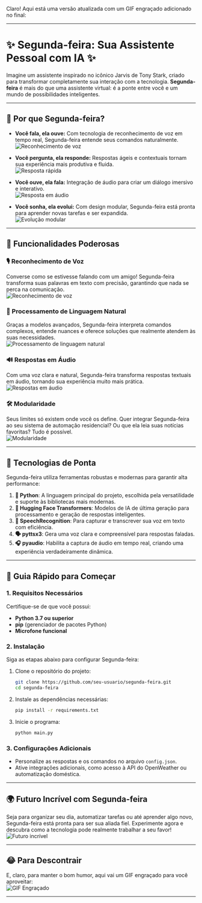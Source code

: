 Claro! Aqui está uma versão atualizada com um GIF engraçado adicionado no final:

---

# ✨ Segunda-feira: Sua Assistente Pessoal com IA ✨

Imagine um assistente inspirado no icônico Jarvis de Tony Stark, criado para transformar completamente sua interação com a tecnologia. **Segunda-feira** é mais do que uma assistente virtual: é a ponte entre você e um mundo de possibilidades inteligentes.

---

## 🧠 Por que Segunda-feira?  
- **Você fala, ela ouve:** Com tecnologia de reconhecimento de voz em tempo real, Segunda-feira entende seus comandos naturalmente.  
  ![Reconhecimento de voz](https://media.giphy.com/media/5To2sLOONchLS/giphy.gif)

- **Você pergunta, ela responde:** Respostas ágeis e contextuais tornam sua experiência mais produtiva e fluida.  
  ![Resposta rápida](https://media.giphy.com/media/26xBfE5f4jv41sTiY/giphy.gif)

- **Você ouve, ela fala:** Integração de áudio para criar um diálogo imersivo e interativo.  
  ![Resposta em áudio](https://media.giphy.com/media/l4FAY44gppXwq0S3y/giphy.gif)

- **Você sonha, ela evolui:** Com design modular, Segunda-feira está pronta para aprender novas tarefas e ser expandida.  
  ![Evolução modular](https://media.giphy.com/media/xUPGcnG6W9P4DZHls0/giphy.gif)

---

## 🌟 Funcionalidades Poderosas

### 🎙️ Reconhecimento de Voz
Converse como se estivesse falando com um amigo! Segunda-feira transforma suas palavras em texto com precisão, garantindo que nada se perca na comunicação.  
![Reconhecimento de voz](https://media.giphy.com/media/l4Eo4LZjmAhhnHi06/giphy.gif)

### 🤖 Processamento de Linguagem Natural
Graças a modelos avançados, Segunda-feira interpreta comandos complexos, entende nuances e oferece soluções que realmente atendem às suas necessidades.  
![Processamento de linguagem natural](https://media.giphy.com/media/3o6vYgEK0V0vTGo7tK/giphy.gif)

### 🔊 Respostas em Áudio
Com uma voz clara e natural, Segunda-feira transforma respostas textuais em áudio, tornando sua experiência muito mais prática.  
![Respostas em áudio](https://media.giphy.com/media/xT0Gqkq9W1H4XblIsE/giphy.gif)

### 🛠️ Modularidade
Seus limites só existem onde você os define. Quer integrar Segunda-feira ao seu sistema de automação residencial? Ou que ela leia suas notícias favoritas? Tudo é possível.  
![Modularidade](https://media.giphy.com/media/26gs6HKm4G4GzMkoy/giphy.gif)

---

## 🔧 Tecnologias de Ponta  
Segunda-feira utiliza ferramentas robustas e modernas para garantir alta performance:

1. **🐍 Python**: A linguagem principal do projeto, escolhida pela versatilidade e suporte às bibliotecas mais modernas.
2. **🤗 Hugging Face Transformers**: Modelos de IA de última geração para processamento e geração de respostas inteligentes.
3. **🎤 SpeechRecognition**: Para capturar e transcrever sua voz em texto com eficiência.
4. **🗣️ pyttsx3**: Gera uma voz clara e compreensível para respostas faladas.
5. **🎧 pyaudio**: Habilita a captura de áudio em tempo real, criando uma experiência verdadeiramente dinâmica.

---

## 🚀 Guia Rápido para Começar  

### 1. **Requisitos Necessários**
Certifique-se de que você possui:
- **Python 3.7 ou superior**
- **pip** (gerenciador de pacotes Python)
- **Microfone funcional**

### 2. **Instalação**
Siga as etapas abaixo para configurar Segunda-feira:

1. Clone o repositório do projeto:
   ```bash
   git clone https://github.com/seu-usuario/segunda-feira.git
   cd segunda-feira
   ```

2. Instale as dependências necessárias:
   ```bash
   pip install -r requirements.txt
   ```

3. Inicie o programa:
   ```bash
   python main.py
   ```

### 3. **Configurações Adicionais**
- Personalize as respostas e os comandos no arquivo `config.json`.
- Ative integrações adicionais, como acesso à API do OpenWeather ou automatização doméstica.

---

## 🌍 Futuro Incrível com Segunda-feira

Seja para organizar seu dia, automatizar tarefas ou até aprender algo novo, Segunda-feira está pronta para ser sua aliada fiel. Experimente agora e descubra como a tecnologia pode realmente trabalhar a seu favor!  
![Futuro incrível](https://media.giphy.com/media/l2J0gBvT6fKDoJr9q/giphy.gif)

---

## 😂 Para Descontrair
E, claro, para manter o bom humor, aqui vai um GIF engraçado para você aproveitar:  
![GIF Engraçado](https://media.giphy.com/media/l0MYB8tBRtgdpgVXA/giphy.gif)

---
